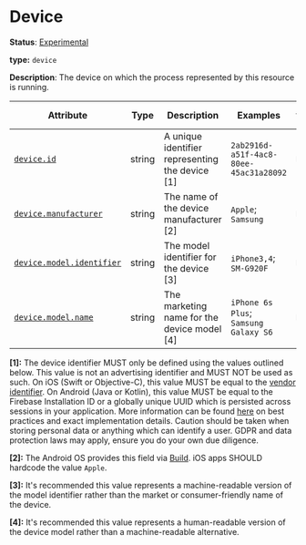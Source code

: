 # Device

**Status**: [Experimental][DocumentStatus]

**type:** `device`

**Description**: The device on which the process represented by this resource is running.

<!-- semconv device -->
<!-- NOTE: THIS TEXT IS AUTOGENERATED. DO NOT EDIT BY HAND. -->
<!-- see templates/registry/markdown/snippet.md.j2 -->
<!-- prettier-ignore-start -->
<!-- markdownlint-capture -->
<!-- markdownlint-disable -->

| Attribute  | Type | Description  | Examples  | [Requirement Level](https://opentelemetry.io/docs/specs/semconv/general/attribute-requirement-level/) | Stability |
|---|---|---|---|---|---|
| [`device.id`](/docs/attributes-registry/device.md) | string | A unique identifier representing the device [1] | `2ab2916d-a51f-4ac8-80ee-45ac31a28092` | `Recommended` | ![Experimental](https://img.shields.io/badge/-experimental-blue) |
| [`device.manufacturer`](/docs/attributes-registry/device.md) | string | The name of the device manufacturer [2] | `Apple`; `Samsung` | `Recommended` | ![Experimental](https://img.shields.io/badge/-experimental-blue) |
| [`device.model.identifier`](/docs/attributes-registry/device.md) | string | The model identifier for the device [3] | `iPhone3,4`; `SM-G920F` | `Recommended` | ![Experimental](https://img.shields.io/badge/-experimental-blue) |
| [`device.model.name`](/docs/attributes-registry/device.md) | string | The marketing name for the device model [4] | `iPhone 6s Plus`; `Samsung Galaxy S6` | `Recommended` | ![Experimental](https://img.shields.io/badge/-experimental-blue) |

**[1]:** The device identifier MUST only be defined using the values outlined below. This value is not an advertising identifier and MUST NOT be used as such. On iOS (Swift or Objective-C), this value MUST be equal to the [vendor identifier](https://developer.apple.com/documentation/uikit/uidevice/1620059-identifierforvendor). On Android (Java or Kotlin), this value MUST be equal to the Firebase Installation ID or a globally unique UUID which is persisted across sessions in your application. More information can be found [here](https://developer.android.com/training/articles/user-data-ids) on best practices and exact implementation details. Caution should be taken when storing personal data or anything which can identify a user. GDPR and data protection laws may apply, ensure you do your own due diligence.

**[2]:** The Android OS provides this field via [Build](https://developer.android.com/reference/android/os/Build#MANUFACTURER). iOS apps SHOULD hardcode the value `Apple`.

**[3]:** It's recommended this value represents a machine-readable version of the model identifier rather than the market or consumer-friendly name of the device.

**[4]:** It's recommended this value represents a human-readable version of the device model rather than a machine-readable alternative.




<!-- markdownlint-restore -->
<!-- prettier-ignore-end -->
<!-- END AUTOGENERATED TEXT -->
<!-- endsemconv -->

[DocumentStatus]: https://github.com/open-telemetry/opentelemetry-specification/tree/v1.31.0/specification/document-status.md
